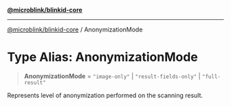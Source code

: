[**@microblink/blinkid-core**](../README.md)

***

[@microblink/blinkid-core](../README.md) / AnonymizationMode

# Type Alias: AnonymizationMode

> **AnonymizationMode** = `"image-only"` \| `"result-fields-only"` \| `"full-result"`

Represents level of anonymization performed on the scanning result.
